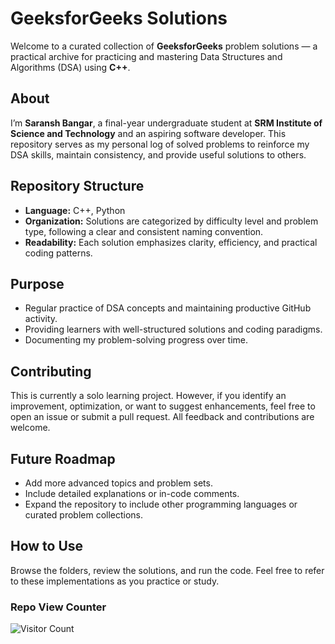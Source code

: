 # GeeksforGeeks Solutions

Welcome to a curated collection of **GeeksforGeeks** problem solutions — a practical archive for practicing and mastering Data Structures and Algorithms (DSA) using **C++**.

## About

I’m **Saransh Bangar**, a final-year undergraduate student at **SRM Institute of Science and Technology** and an aspiring software developer. This repository serves as my personal log of solved problems to reinforce my DSA skills, maintain consistency, and provide useful solutions to others.

## Repository Structure

* **Language:** C++, Python
* **Organization:** Solutions are categorized by difficulty level and problem type, following a clear and consistent naming convention.
* **Readability:** Each solution emphasizes clarity, efficiency, and practical coding patterns.

## Purpose

* Regular practice of DSA concepts and maintaining productive GitHub activity.
* Providing learners with well-structured solutions and coding paradigms.
* Documenting my problem-solving progress over time.

## Contributing

This is currently a solo learning project. However, if you identify an improvement, optimization, or want to suggest enhancements, feel free to open an issue or submit a pull request. All feedback and contributions are welcome.

## Future Roadmap

* Add more advanced topics and problem sets.
* Include detailed explanations or in-code comments.
* Expand the repository to include other programming languages or curated problem collections.

## How to Use

Browse the folders, review the solutions, and run the code. Feel free to refer to these implementations as you practice or study.

### Repo View Counter
![Visitor Count](https://profile-counter.glitch.me/{SaranshBangar}/count.svg)

